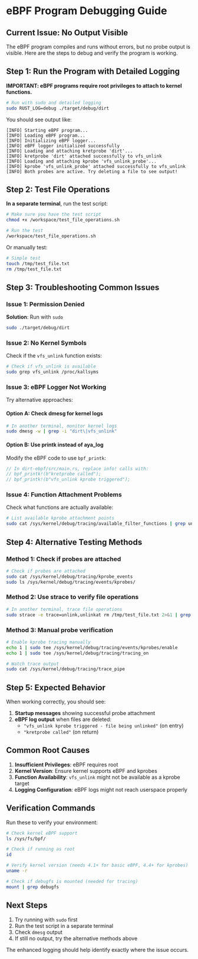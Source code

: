 # eBPF Program Debugging Guide

## Current Issue: No Output Visible

The eBPF program compiles and runs without errors, but no probe output is visible. Here are the steps to debug and verify the program is working.

## Step 1: Run the Program with Detailed Logging

**IMPORTANT: eBPF programs require root privileges to attach to kernel functions.**

```bash
# Run with sudo and detailed logging
sudo RUST_LOG=debug ./target/debug/dirt
```

You should see output like:
```
[INFO] Starting eBPF program...
[INFO] Loading eBPF program...
[INFO] Initializing eBPF logger...
[INFO] eBPF logger initialized successfully
[INFO] Loading and attaching kretprobe 'dirt'...
[INFO] kretprobe 'dirt' attached successfully to vfs_unlink
[INFO] Loading and attaching kprobe 'vfs_unlink_probe'...
[INFO] kprobe 'vfs_unlink_probe' attached successfully to vfs_unlink
[INFO] Both probes are active. Try deleting a file to see output!
```

## Step 2: Test File Operations

**In a separate terminal**, run the test script:

```bash
# Make sure you have the test script
chmod +x /workspace/test_file_operations.sh

# Run the test
/workspace/test_file_operations.sh
```

Or manually test:
```bash
# Simple test
touch /tmp/test_file.txt
rm /tmp/test_file.txt
```

## Step 3: Troubleshooting Common Issues

### Issue 1: Permission Denied
**Solution**: Run with `sudo`
```bash
sudo ./target/debug/dirt
```

### Issue 2: No Kernel Symbols
Check if the `vfs_unlink` function exists:
```bash
# Check if vfs_unlink is available
sudo grep vfs_unlink /proc/kallsyms
```

### Issue 3: eBPF Logger Not Working
Try alternative approaches:

#### Option A: Check dmesg for kernel logs
```bash
# In another terminal, monitor kernel logs
sudo dmesg -w | grep -i "dirt\|vfs_unlink"
```

#### Option B: Use printk instead of aya_log
Modify the eBPF code to use `bpf_printk`:

```rust
// In dirt-ebpf/src/main.rs, replace info! calls with:
// bpf_printk!(b"kretprobe called");
// bpf_printk!(b"vfs_unlink kprobe triggered");
```

### Issue 4: Function Attachment Problems
Check what functions are actually available:
```bash
# List available kprobe attachment points
sudo cat /sys/kernel/debug/tracing/available_filter_functions | grep unlink
```

## Step 4: Alternative Testing Methods

### Method 1: Check if probes are attached
```bash
# Check if probes are attached
sudo cat /sys/kernel/debug/tracing/kprobe_events
sudo ls /sys/kernel/debug/tracing/events/kprobes/
```

### Method 2: Use strace to verify file operations
```bash
# In another terminal, trace file operations
sudo strace -e trace=unlink,unlinkat rm /tmp/test_file.txt 2>&1 | grep unlink
```

### Method 3: Manual probe verification
```bash
# Enable kprobe tracing manually
echo 1 | sudo tee /sys/kernel/debug/tracing/events/kprobes/enable
echo 1 | sudo tee /sys/kernel/debug/tracing/tracing_on

# Watch trace output
sudo cat /sys/kernel/debug/tracing/trace_pipe
```

## Step 5: Expected Behavior

When working correctly, you should see:
1. **Startup messages** showing successful probe attachment
2. **eBPF log output** when files are deleted:
   - `"vfs_unlink kprobe triggered - file being unlinked"` (on entry)
   - `"kretprobe called"` (on return)

## Common Root Causes

1. **Insufficient Privileges**: eBPF requires root
2. **Kernel Version**: Ensure kernel supports eBPF and kprobes
3. **Function Availability**: `vfs_unlink` might not be available as a kprobe target
4. **Logging Configuration**: eBPF logs might not reach userspace properly

## Verification Commands

Run these to verify your environment:

```bash
# Check kernel eBPF support
ls /sys/fs/bpf/

# Check if running as root
id

# Verify kernel version (needs 4.1+ for basic eBPF, 4.4+ for kprobes)
uname -r

# Check if debugfs is mounted (needed for tracing)
mount | grep debugfs
```

## Next Steps

1. Try running with `sudo` first
2. Run the test script in a separate terminal
3. Check `dmesg` output
4. If still no output, try the alternative methods above

The enhanced logging should help identify exactly where the issue occurs.